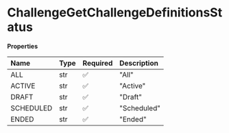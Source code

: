 # ChallengeGetChallengeDefinitionsStatus

**Properties**

| Name      | Type | Required | Description |
| :-------- | :--- | :------- | :---------- |
| ALL       | str  | ✅       | "All"       |
| ACTIVE    | str  | ✅       | "Active"    |
| DRAFT     | str  | ✅       | "Draft"     |
| SCHEDULED | str  | ✅       | "Scheduled" |
| ENDED     | str  | ✅       | "Ended"     |

<!-- This file was generated by liblab | https://liblab.com/ -->
